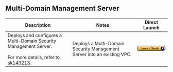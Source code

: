 ## Multi-Domain Management Server
<table>
    <thead>
        <tr>
            <th>Description</th>
            <th>Notes</th>
            <th>Direct Launch</th>
        </tr>
    </thead>
    <tbody>
        <tr>
            <td width="40%">
           Deploys and configures a Multi-Domain Security Management Server. <br/><br/> For more details, refer to <a href="https://supportcenter.us.checkpoint.com/supportcenter/portal?eventSubmit_doGoviewsolutiondetails=&solutionid=sk143213">sk143213</a>.
            </td>
            <td width="40%">Deploys a Multi-Domain Security Management Server into an existing VPC.</td>
            <td><a href="https://console.aws.amazon.com/cloudformation/home#/stacks/create/review?templateURL=https://cgi-cfts.s3.amazonaws.com/management/mds.yaml&stackName=Check-Point-MDS"><img src="../../images/launch.png"/></a></td>
        </tr>
    </tbody>
</table>
<br/>
<br/>
